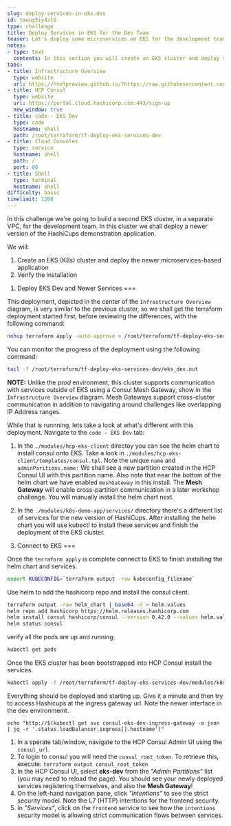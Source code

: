 ```yaml
---
slug: deploy-services-in-eks-dev
id: tmwuy5iy4zl6
type: challenge
title: Deploy Services in EKS for the Dev Team
teaser: Let's deploy some microservices on EKS for the development team!
notes:
- type: text
  contents: In this section you will create an EKS cluster and deploy some services.
tabs:
- title: Infrastructure Overview
  type: website
  url: https://htmlpreview.github.io/?https://raw.githubusercontent.com/hashicorp/field-workshops-consul/master/instruqt-tracks/secure-service-networking-for-aws/assets/images/ssn4aws-infra-overview.html
- title: HCP Consul
  type: website
  url: https://portal.cloud.hashicorp.com:443/sign-up
  new_window: true
- title: code - EKS Dev
  type: code
  hostname: shell
  path: /root/terraform/tf-deploy-eks-services-dev
- title: Cloud Consoles
  type: service
  hostname: shell
  path: /
  port: 80
- title: Shell
  type: terminal
  hostname: shell
difficulty: basic
timelimit: 1200
---
```

In this challenge we're going to build a second EKS cluster, in a separate VPC, for the development team. In this cluster we shall deploy a newer version of the HashiCups demonstration application.

We will:
1. Create an EKS (K8s) cluster and deploy the newer microservices-based application
2. Verify the installation


1) Deploy EKS Dev and Newer Services
===

This deployment, depicted in the center of the `Infrastructure Overview` diagram, is very similar to the previous cluster, so we shall get the terraform deployment started first, before reviewing the differences, with the following command:
```sh
nohup terraform apply -auto-approve > /root/terraform/tf-deploy-eks-services-dev/eks_dev.out &
```

You can monitor the progress of the deployment using the following command:

```sh
tail -f /root/terraform/tf-deploy-eks-services-dev/eks_dev.out
```

**NOTE:** Unlike the *prod* environment, this cluster supports communication with services outside of EKS using a Consul Mesh Gateway, show in the `Infrastructure Overview` diagram. Mesh Gateways support cross-cluster communication in addition to navigating around challenges like overlapping IP Address ranges.

While that is runnning, lets take a look at what's different with this deployment. Navigate to the `code - EKS Dev` tab:
1. In the `./modules/hcp-eks-client` directoy you can see the helm chart to install consul onto EKS. Take a look in `./modules/hcp-eks-client/templates/consul.tpl`. Note the unique `name` and `adminParitions.name:` We shall see a new partition created in the HCP Consul UI with this partition name. Also note that near the bottom of the helm chart we have enabled `meshGateway` in this install. The **Mesh Gateway** will enable cross-partition communication in a later workshop challenge.  You will manually install the helm chart next.

2. In the `./modules/k8s-demo-app/services/` directory there's a different list of services for the new version of HashiCups.  After installing the helm chart you will use kubectl to install these services and finish the deployment of the EKS cluster.

3) Connect to EKS
===

Once the `terraform apply` is complete connect to EKS to finish installing the helm chart and services.
```sh
export KUBECONFIG=`terraform output -raw kubeconfig_filename`
```

Use helm to add the hashicorp repo and install the consul client.
```sh
terraform output -raw helm_chart | base64 -d > helm.values
helm repo add hashicorp https://helm.releases.hashicorp.com
helm install consul hashicorp/consul --version 0.42.0 --values helm.values
helm status consul
```

verify all the pods are up and running.
```sh
kubectl get pods
```

Once the EKS cluster has been bootstrapped into HCP Consul install the services.
```sh
kubectl apply -f /root/terraform/tf-deploy-eks-services-dev/modules/k8s-demo-app/services/
```

Everything should be deployed and starting up.  Give it a minute and then try to access Hashicups at the ingress gateway url.  Note the newer interface in the dev environmemt.
```
echo "http://$(kubectl get svc consul-eks-dev-ingress-gateway -o json | jq -r '.status.loadBalancer.ingress[].hostname')"
```


1. In a sperate tab/window, navigate to the HCP Consul Admin UI using the `consul_url`.
2. To login to consul you will need the `consul_root_token`. To retrieve this, execute: `terraform output consul_root_token`
3. In the HCP Consul UI, select **eks-dev** from the *"Admin Partitions"* list (you may need to reload the page). You should see your newly deployed services registering themselves, and also the **Mesh Gateway**!
4. On the left-hand navigation pane, click *"Intentions"* to see the strict security model. Note the L7 (HTTP) intentions for the frontend security.
5. In *"Services"*, click on the `frontend` service to see how the `intentions` security model is allowing strict communication flows between services.

